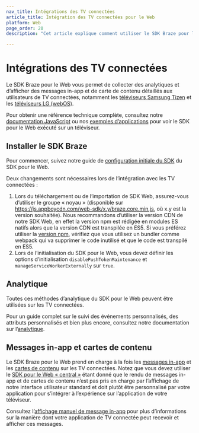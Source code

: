 ```yaml
---
nav_title: Intégrations des TV connectées
article_title: Intégration des TV connectées pour le Web
platform: Web
page_order: 20
description: "Cet article explique comment utiliser le SDK Braze pour le Web pour l’intégrer aux TV connectées (Samsung et LG)."

---
```


# Intégrations des TV connectées

Le SDK Braze pour le Web vous permet de collecter des analytiques et d’afficher des messages in-app et de carte de contenu détaillés aux utilisateurs de TV connectées, notamment les [téléviseurs Samsung Tizen][1] et les [téléviseurs LG (webOS)][2].

Pour obtenir une référence technique complète, consultez notre [documentation JavaScript][3] ou nos [exemples d’applications][9] pour voir le SDK pour le Web exécuté sur un téléviseur.

## Installer le SDK Braze

Pour commencer, suivez notre guide de [configuration initiale du SDK][4] du SDK pour le Web.

Deux changements sont nécessaires lors de l’intégration avec les TV connectées :

1. Lors du téléchargement ou de l’importation de SDK Web, assurez-vous d’utiliser le groupe « noyau » (disponible sur https://js.appboycdn.com/web-sdk/x.y/braze.core.min.js, où x.y est la version souhaitée). Nous recommandons d’utiliser la version CDN de notre SDK Web, en effet la version npm est rédigée en modules ES natifs alors que la version CDN est transpilée en ES5. Si vous préférez utiliser la [version npm][6], vérifiez que vous utilisez un bundler comme webpack qui va supprimer le code inutilisé et que le code est transpilé en ES5.
2. Lors de l’initialisation du SDK pour le Web, vous devez définir les options d’initialisation `disablePushTokenMaintenance` et `manageServiceWorkerExternally` sur `true`.

## Analytique

Toutes ces méthodes d’analytique du SDK pour le Web peuvent être utilisées sur les TV connectées.

Pour un guide complet sur le suivi des événements personnalisés, des attributs personnalisés et bien plus encore, consultez notre documentation sur l’[analytique]({{site.baseurl}}/developer_guide/platform_integration_guides/web/analytics/tracking_sessions/).

## Messages in-app et cartes de contenu

Le SDK Braze pour le Web prend en charge à la fois les [messages in-app][7] et les [cartes de contenu][8] sur les TV connectées. Notez que vous devez utiliser le [SDK pour le Web « central »][6] étant donné que le rendu de messages in-app et de cartes de contenu n’est pas pris en charge par l’affichage de notre interface utilisateur standard et doit plutôt être personnalisé par votre application pour s’intégrer à l’expérience sur l’application de votre téléviseur.

Consultez l’[affichage manuel de message in-app][5] pour plus d’informations sur la manière dont votre application de TV connectée peut recevoir et afficher ces messages.


[1]: https://developer.samsung.com/smarttv/develop/specifications/tv-model-groups.html
[2]: https://webostv.developer.lge.com/discover
[3]: https://js.appboycdn.com/web-sdk/latest/doc/modules/braze.html
[4]: {{site.baseurl}}/developer_guide/platform_integration_guides/web/initial_sdk_setup/
[5]: {{site.baseurl}}/developer_guide/platform_integration_guides/web/in-app_messaging/in-app_message_delivery/#manual-in-app-message-display
[6]: https://www.npmjs.com/package/@braze/web-sdk
[7]: {{site.baseurl}}/developer_guide/platform_integration_guides/web/in-app_messaging/integration/
[8]: {{site.baseurl}}/developer_guide/platform_integration_guides/web/content_cards/integration/
[9]: https://github.com/Appboy/smart-tv-sample-apps

